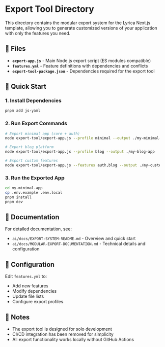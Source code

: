 # Export Tool Directory

This directory contains the modular export system for the Lyrica Next.js template, allowing you to generate customized versions of your application with only the features you need.

## 📁 Files

- **`export-app.js`** - Main Node.js export script (ES modules compatible)
- **`features.yml`** - Feature definitions with dependencies and conflicts
- **`export-tool-package.json`** - Dependencies required for the export tool

## 🚀 Quick Start

### 1. Install Dependencies
```bash
pnpm add js-yaml
```

### 2. Run Export Commands
```bash
# Export minimal app (core + auth)
node export-tool/export-app.js --profile minimal --output ./my-minimal-app

# Export blog platform
node export-tool/export-app.js --profile blog --output ./my-blog-app

# Export custom features
node export-tool/export-app.js --features auth,blog --output ./my-custom-app
```

### 3. Run the Exported App
```bash
cd my-minimal-app
cp .env.example .env.local
pnpm install
pnpm dev
```

## 📖 Documentation

For detailed documentation, see:
- `ai/docs/EXPORT-SYSTEM-README.md` - Overview and quick start
- `ai/docs/MODULAR-EXPORT-DOCUMENTATION.md` - Technical details and configuration

## 🔧 Configuration

Edit `features.yml` to:
- Add new features
- Modify dependencies
- Update file lists
- Configure export profiles

## 📝 Notes

- The export tool is designed for solo development
- CI/CD integration has been removed for simplicity
- All export functionality works locally without GitHub Actions